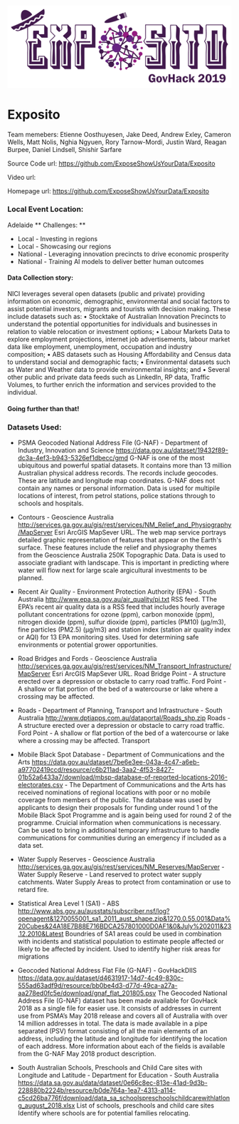 ![Exposito Logo](ExpositoLogo-GovHack2019.png)

# Exposito



Team memebers: Etienne Oosthuyesen, Jake Deed, Andrew Exley, Cameron Wells, Matt Nolis, Nghia Ngyuen, Rory Tarnow-Mordi, Justin Ward, Reagan Burpee, Daniel Lindsell, Shishir Sarfare 

Source Code url: https://github.com/ExposeShowUsYourData/Exposito

Video url: 

Homepage url: https://github.com/ExposeShowUsYourData/Exposito

### Local Event Location:

Adelaide
** Challenges: **
- Local - Investing in regions
- Local - Showcasing our regions
- National - Leveraging innovation precincts to drive economic prosperity
- National - Training AI models to deliver better human outcomes

#### Data Collection story:
NICI leverages several open datasets (public and private) providing information on economic, demographic, environmental and social factors to assist potential investors, migrants and tourists with decision making. These include datasets such as:
• Stocktake of Australian Innovation Precincts to understand the potential opportunities for individuals and businesses in relation to viable relocation or investment options;
• Labour Markets Data to explore employment projections, internet job advertisements, labour market data like employment, unemployment, occupation and industry composition;
• ABS datasets such as Housing Affordability and Census data to understand social and demographic facts;
• Environmental datasets such as Water and Weather data to provide environmental insights; and
• Several other public and private data feeds such as LinkedIn, RP data, Traffic Volumes, to further enrich the information and services provided to the individual.

#### Going further than that!




### Datasets Used:

* PSMA Geocoded National Address File (G-NAF) - Department of Industry, Innovation and Science
https://data.gov.au/dataset/19432f89-dc3a-4ef3-b943-5326ef1dbecc/gmd G-NAF is one of the most ubiquitous and powerful spatial datasets. It contains more than 13 million Australian physical address records. The records include geocodes. These are latitude and longitude map coordinates. G-NAF does not contain any names or personal information.
Data is used for multipile locations of interest, from petrol stations, police stations through to schools and hospitals.  

* Contours - Geoscience Australia
http://services.ga.gov.au/gis/rest/services/NM_Relief_and_Physiography/MapServer Esri ArcGIS MapSever URL. The web map service portrays detailed graphic representation of features that appear on the Earth's surface. These features include the relief and physiography themes from the Geoscience Australia 250K Topographic Data.
Data is used to associate gradiant with landscape. This is important in predicting where water will flow next for large scale argicultural investments to be planned.


* Recent Air Quality - Environment Protection Authority (EPA) - South Australia
http://www.epa.sa.gov.au/air_quality/pi.txt RSS feed. TThe EPA’s recent air quality data is a RSS feed that includes hourly average pollutant concentrations for ozone (ppm), carbon monoxide (ppm), nitrogen dioxide (ppm), sulfur dioxide (ppm), particles (PM10) (μg/m3), fine particles (PM2.5) (μg/m3) and station index (station air quality index or AQI) for 13 EPA monitoring sites.
Used for determining safe environments or potential grower opportunities.


* Road Bridges and Fords - Geoscience Australia
http://services.ga.gov.au/gis/rest/services/NM_Transport_Infrastructure/MapServer Esri ArcGIS MapSever URL. Road Bridge Point - A structure erected over a depression or obstacle to carry road traffic. Ford Point - A shallow or flat portion of the bed of a watercourse or lake where a crossing may be affected.


* Roads - Department of Planning, Transport and Infrastructure - South Australia
http://www.dptiapps.com.au/dataportal/Roads_shp.zip Roads - A structure erected over a depression or obstacle to carry road traffic. Ford Point - A shallow or flat portion of the bed of a watercourse or lake where a crossing may be affected.
Transport

* Mobile Black Spot Database - Department of Communications and the Arts
https://data.gov.au/dataset/7be6e3ee-043a-4c47-a6eb-a97702419ccd/resource/c6b211ad-3aa2-4f53-8427-01b52a6433a7/download/mbsp-database-of-reported-locations-2016-electorates.csv - The Department of Communications and the Arts has received nominations of regional locations with poor or no mobile coverage from members of the public. The database was used by applicants to design their proposals for funding under round 1 of the Mobile Black Spot Programme and is again being used for round 2 of the programme.
Cruicial information when communications is necessary. Can be used to bring in additional temporary infrastructure to handle communications for communities during an emergency if included as a data set.  

* Water Supply Reserves - Geoscience Australia
http://services.ga.gov.au/gis/rest/services/NM_Reserves/MapServer - Water Supply Reserve - Land reserved to protect water supply catchments.
Water Supply Areas to protect from contamination or use to retard fire.

* Statistical Area Level 1 (SA1) - ABS 
http://www.abs.gov.au/ausstats/subscriber.nsf/log?openagent&1270055001_sa1_2011_aust_shape.zip&1270.0.55.001&Data%20Cubes&24A18E7B88E716BDCA257801000D0AF1&0&July%202011&23.12.2010&Latest
Boundries of SA1 areas could be used in combination with incidents and statistical population to estimate people affected or likely to be affected by incident. 
Used to identify higher risk areas for migrations 

* Geocoded National Address Flat File (G-NAF) - GovHackDIIS
https://data.gov.au/dataset/d4631917-14d7-4c49-830c-555ad63adf9d/resource/bb0be4d3-d77d-49ca-a27a-aa278ed0fc5e/download/gnaf_flat_201805.psv
The Geocoded National Address File (G-NAF) dataset has been made available for GovHack 2018 as a single file for easier use. It consists of addresses in current use from PSMA’s May 2018 release and covers all of Australia with over 14 million addresses in total. The data is made available in a pipe separated (PSV) format consisting of all the main elements of an address, including the latitude and longitude for identifying the location of each address. More information about each of the fields is available from the G-NAF May 2018 product description. 


* South Australian Schools, Preschools and Child Care sites with Longitude and Latitude - Department for Education - South Australia
https://data.sa.gov.au/data/dataset/0e66c8ec-813e-41ad-9d3b-228880b2224b/resource/b0de764a-1ea7-4313-a114-c5cd26ba776f/download/data_sa_schoolspreschoolschildcarewithlatlong_august_2018.xlsx
List of schools, preschools and child care sites
Identify where schools are for potential families relocating.
